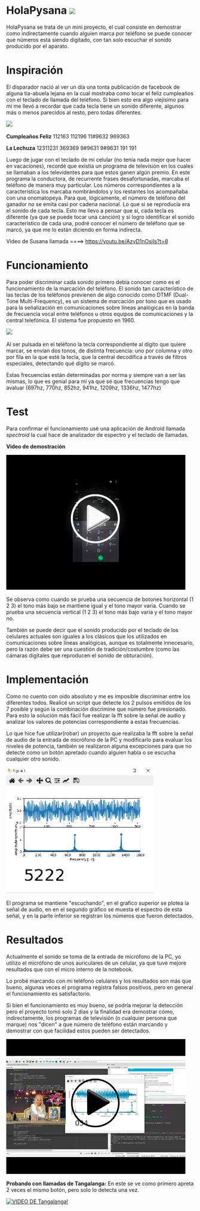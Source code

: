# HolaPysana <img src="https://viapais.cdncimeco.com/media/cache/resolve/vertical_small/https://viapais.com.ar/files/2019/11/20191121150913_40287521_0_body.jpg" width="70">




HolaPysana se trata de un mini proyecto, el cual consiste en demostrar como indirectamente cuando alguien marca por teléfono se puede conocer que números está siendo digitado, con tan solo escuchar el sonido producido por el aparato.

# Inspiración

El disparador nació al ver un día una tonta publicación de facebook de alguna tia-abuela lejana en la cual mostraba como tocar el feliz cumpleaños con el teclado de llamada del teléfono. Si bien esto era algo viejísimo para mí me llevó a recordar que cada tecla tiene un sonido diferente, algunos más o menos parecidos al resto, pero todas diferentes.

<img src="https://cdn.memegenerator.es/imagenes/memes/full/4/30/4305748.jpg" width="200">

**Cumpleaños Feliz** 112163 112196 11#9632 969363

**La Lechuza** 12311231 369369 9#9631 9#9631 191 191

Luego de jugar con el teclado de mi celular (no tenía nada mejor que hacer en vacaciones), recordé que existía un programa de televisión en los cuales se llamaban a los televidentes para que estos ganen algún premio. En este programa la conductora, de recurrente frases desafortunadas, marcaba el teléfono de manera muy particular. Los números correspondientes a la característica los marcaba nombrándolos y los restantes los acompañaba con una onomatopeya. Para que, lógicamente, el número de teléfono del ganador no se emita casi por cadena nacional. Lo que si se reproducía era el sonido de cada tecla. 
Esto me llevo a pensar que sí, cada tecla es diferente (ya que se puede tocar una canción) y si logro identificar el sonido característico de cada una, podré conocer el número de teléfono que se marcó, ya que me lo están diciendo en forma indirecta.

Video de Susana llamada  ====>   https://youtu.be/AzyD1nOsiIs?t=8


# Funcionamiento

Para poder discriminar cada sonido primero debia conocer como es el funcionamiento de la marcación del teléfono. El sonido tan característico de las teclas de los teléfonos previenen de algo conocido como DTMF (Dual-Tone Multi-Frequency), es un sistema de marcación por tono que es usado para la señalización en comunicaciones sobre líneas analógicas en la banda de frecuencia vocal entre teléfonos u otros equipos de comunicaciones y la central telefónica. El sistema fue propuesto en 1960.

<img src="https://ptolemy.berkeley.edu/eecs20/week2/keypad.gif" width="200">


Al ser pulsada en el teléfono la tecla correspondiente al dígito que quiere marcar, se envían dos tonos, de distinta frecuencia: uno por columna y otro por fila en la que esté la tecla, que la central decodifica a través de filtros especiales, detectando qué dígito se marcó. 

Estas frecuencias están determinadas por norma y siempre van a ser las mismas, lo que es genial para mí ya que sé que frecuencias tengo que avaluar (697hz, 770hz, 852hz, 941hz, 1209hz, 1336hz, 1477hz)

    


# Test

Para confirmar el funcionamiento usé una aplicación de Android llamada _spectroid_ la cual hace de analizador de espectro y el teclado de llamadas.

**Video de demostración** 

[![VIDEO DE SU!](v1.png)](https://www.youtube.com/watch?v=5eLWga3Dr_0)


Se observa como cuando se prueba una secuencia de botones horizontal (1 2 3) el tono más bajo se mantiene igual y el tono mayor varia. Cuando se prueba una secuencia vertical (1 2 3) el tono más bajo varia y el tono mayor no.

También se puede decir que el sonido producido por el teclado de los celulares actuales son iguales a los clásicos que los utilizados en comunicaciones sobre líneas analógicas, aunque es totalmente innecesario, pero la razón debe ser una cuestión de tradición/costumbre (como las cámaras digitales que reproducen el sonido de obturación).


# Implementación



Como no cuento con oído absoluto y me es imposible discriminar entre los diferentes todos. Realicé un script que detecte los 2 pulsos emitidos de los 7 posible y según la combinación discrimine que número fue presionado. Para esto la solución más fácil fue realizar la fft sobre la señal de audio y analizar los valores de potencias correspondiente a estas frecuencias. 

Lo que hice fue utilizar(robar) un proyecto que realizaba la fft sobre la señal de audio de la entrada de micrófono de la PC y modificarlo para evaluar los niveles de potencia, también se realizaron alguna excepciones para que no detecte como un botón apretado cuando alguien habla o se escucha cualquier otro sonido.


![Screenshot](imag.PNG)

El programa se mantiene "escuchando", en el grafico superior se plotea la señal de audio, en en el segundo gráfico se muesta el espectro de esta señal, y en la parte inferior se registran los números que fueron detectados.

# Resultados

Actualmente el sonido se toma de la entrada de micrófono de la PC, yo utilizo el micrófono de unos auriculares de un celular, ya que tuve mejore resultados que con el micro interno de la notebook. 

Lo probé marcando con mi teléfono celulares y los resultados son más que bueno, algunas veces el programa registra falsos positivos, pero en general el funcionamiento es satisfactorio.

Si bien el funcionamiento es muy bueno, se podría mejorar la detección pero el proyecto tomó solo 2 dias y la finalidad era demostrar cómo, indirectamente, los programas de televisión (o cualquier persona que marque) nos "dicen" a que número de teléfono están marcando y demostrar con que facilidad estos pueden ser detectados.

[![VIDEO DE SU!](v2.png)](https://www.youtube.com/watch?v=19ofkjRaJQc)

**Probando con llamadas de Tangalanga:**  En este se ve como primero apreta 2 veces el mismo botón, pero solo lo detecta una vez.


[![VIDEO DE Tangalanga!](https://i9.ytimg.com/vi/1BC6MinMqwY/mq2.jpg?sqp=CIDhk_EF&rs=AOn4CLB5C3HH3L2FyMaSszKkjyu3E9noWQ)](https://www.youtube.com/watch?v=1BC6MinMqwY)
